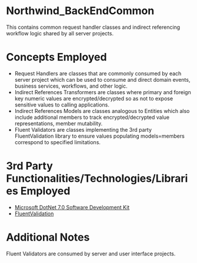 # Northwind_BackEndCommon
This contains common request handler classes and indirect referencing workflow logic shared by all server projects.
# Concepts Employed
* Request Handlers are classes that are commonly consumed by each server project which can be used to consume and direct domain events, business services, workflows, and other logic.
* Indirect References Transformers are classes where primary and foreign key numeric values are encrypted/decrypted so as not to expose sensitive values to calling applications.
* Indirect References Models are classes analogous to Entities which also include additional members to track encrypted/decrypted value representations, member mutability.
* Fluent Validators are classes implementing the 3rd party FluentValidation library to ensure values populating models=members correspond to specified limitations.
# 3rd Party Functionalities/Technologies/Libraries Employed
* [Microsoft DotNet 7.0 Software Development Kit](https://learn.microsoft.com/en-us/dotnet/csharp/)
* [FluentValidation](https://docs.fluentvalidation.net/en/latest/)
# Additional Notes
Fluent Validators are consumed by server and user interface projects.
